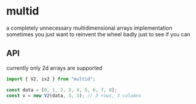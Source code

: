 # multid

a completely unnecessary multidimensional arrays implementation  
sometimes you just want to reinvent the wheel badly just to see if you can

## API

currently only 2d arrays are supported

```typescript
import { V2, ix2 } from "multid";

const data = [0, 1, 2, 3, 4, 5, 6, 7, 8];
const v = new V2(data, 3, 3); // 3 rows, 3 columns
```
